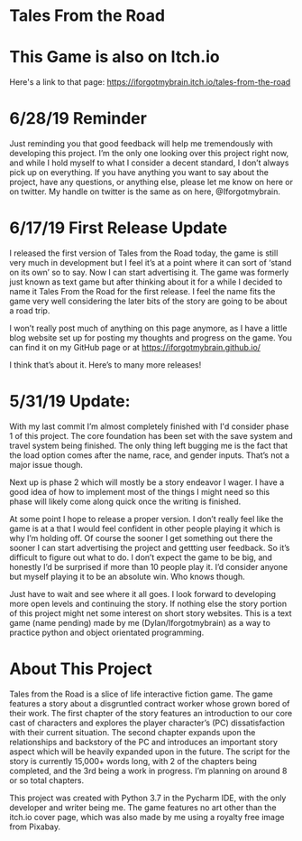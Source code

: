 # Tales From the Road

# This Game is also on Itch.io
Here's a link to that page: https://iforgotmybrain.itch.io/tales-from-the-road

# 6/28/19 Reminder
Just reminding you that good feedback will help me tremendously with developing this project. I’m the only one looking over this project right now, and while I hold myself to what I consider a decent standard, I don’t always pick up on everything. If you have anything you want to say about the project, have any questions, or anything else, please let me know on here or on twitter. My handle on twitter is the same as on here, @Iforgotmybrain.

# 6/17/19 First Release Update

I released the first version of Tales from the Road today, the game is still very much in development but I feel it’s at a point where it can sort of ‘stand on its own’ so to say. Now I can start advertising it. The game was formerly just known as text game but after thinking about it for a while I decided to name it Tales From the Road for the first release. I feel the name fits the game very well considering the later bits of the story are going to be about a road trip.

I won’t really post much of anything on this page anymore, as I have a little blog website set up for posting my thoughts and progress on the game. You can find it on my GitHub page or at https://iforgotmybrain.github.io/

I think that’s about it. Here’s to many more releases!


# 5/31/19 Update:
With my last commit I’m almost completely finished with I'd consider phase 1 of this project. The core foundation has been set with the save system and travel system being finished. The only thing left bugging me is the fact that the load option comes after the name, race, and gender inputs. That’s not a major issue though.

Next up is phase 2 which will mostly be a story endeavor I wager. I have a good idea of how to implement most of the things I might need so this phase will likely come along quick once the writing is finished.

At some point I hope to release a proper version. I don’t really feel like the game is at a that I would feel confident in other people playing it which is why I’m holding off. Of course the sooner I get something out there the sooner I can start advertising the project and gettting user feedback. So it’s difficult to figure out what to do. I don’t expect the game to be big, and honestly I’d be surprised if more than 10 people play it. I’d consider anyone but myself playing it to be an absolute win. Who knows though.

Just have to wait and see where it all goes. I look forward to developing more open levels and continuing the story. If nothing else the story portion of this project might net some interest on short story websites.
This is a text game (name pending) made by me (Dylan/Iforgotmybrain) as a way to practice python and object orientated programming. 


# About This Project
Tales from the Road is a slice of life interactive fiction game. The game features a story about a disgruntled contract worker whose grown bored of their work. The first chapter of the story features an introduction to our core cast of characters and explores the player character’s (PC) dissatisfaction with their current situation. The second chapter expands upon the relationships and backstory of the PC and introduces an important story aspect which will be heavily expanded upon in the future. The script for the story is currently 15,000+ words long, with 2 of the chapters being completed, and the 3rd being a work in progress. I’m planning on around 8 or so total chapters.

This project was created with Python 3.7 in the Pycharm IDE, with the only developer and writer being me. The game features no art other than the itch.io cover page, which was also made by me using a royalty free image from Pixabay.
